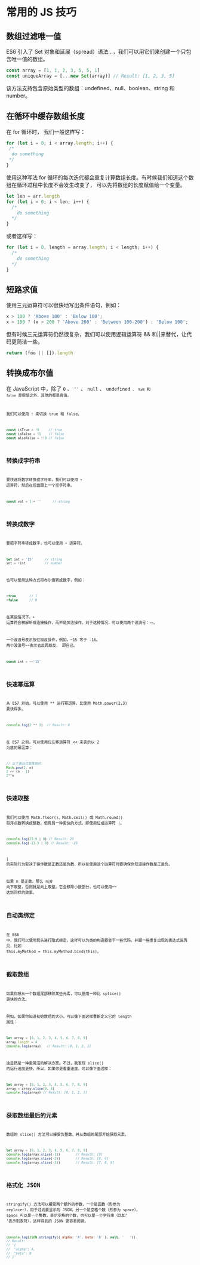 # 常用的 JS 技巧

## 数组过滤唯一值

ES6 引入了 Set 对象和延展（spread）语法…，我们可以用它们来创建一个只包含唯一值的数组。

```js
const array = [1, 1, 2, 3, 5, 5, 1]
const uniqueArray = [...new Set(array)] // Result: [1, 2, 3, 5]
```

该方法支持包含原始类型的数组：undefined、null、boolean、string 和 number。

## 在循环中缓存数组长度

在 for 循环时， 我们一般这样写：

```js
for (let i = 0; i < array.length; i++) {
 /*
  do something
 */
}
```

使用这种写法 for 循环的每次迭代都会重复计算数组长度。有时候我们知道这个数组在循环过程中长度不会发生改变了， 可以先将数组的长度赋值给一个变量。

```js
let len = arr.length
for (let i = 0; i < len; i++) {
  /*
    do something
  */
}
```

或者这样写：

```js
for (let i = 0, length = array.length; i < length; i++) {
  /*
    do something
  */
}
```

## 短路求值

使用三元运算符可以很快地写出条件语句，例如：

```js
x > 100 ? 'Above 100' : 'Below 100';
x > 100 ? (x > 200 ? 'Above 200' : 'Between 100-200') : 'Below 100';
```

但有时候三元运算符仍然很复杂，我们可以使用逻辑运算符 && 和||来替代，让代码更简洁一些。

```js
return (foo || []).length
```

## 转换成布尔值

在 JavaScript 中，除了 <code>0</code> 、 <code>''</code> 、 <code>null</code> 、 <code>undefined<code> 、 <code>NaN</code> 和 <code>false</code> 是假值之外，其他的都是真值。

我们可以使用 <code>!</code> 来切换 true 和 false。

```js
const isTrue = !0     // true
const isFalse = !1    // false
const alsoFalse = !!0 // false
```

## 转换成字符串

要快速将数字转换成字符串，我们可以使用 <code>+</code> 运算符，然后在后面跟上一个空字符串。

```js
const val = 1 + ''      // string
```

## 转换成数字

要把字符串转成数字，也可以使用 <code>+</code> 运算符。

```js
let int = '15'      // string
int = +int          // number
```

也可以使用这种方式将布尔值转成数字，例如：

```js
+true       // 1
+false      // 0
```

在某些情况下，<code>+</code> 运算符会被解析成连接操作，而不是加法操作。对于这种情况，可以使用两个波浪号：<code>~~</code>。

一个波浪号表示按位取反操作，例如，~15 等于 -16。
两个波浪号~~表示去反再取反， 即自己。

```js
const int = ~~'15'
```

## 快速幂运算

从 ES7 开始，可以使用 ** 进行幂运算，比使用 Math.power(2,3) 要快得多。

```js
console.log(2 ** 3)  // Result: 8
```

在 ES7 之前，可以使用位左移运算符 << 来表示以 2 为底的幂运算：

```js
// 以下表达式是等效的:
Math.pow(2, n)
2 << (n - 1)
2**n
```

## 快速取整

我们可以使用 Math.floor()、Math.ceil() 或 Math.round() 将浮点数转换成整数，但有另一种更快的方式，即使用位或运算符 |。

```js
console.log(23.9 | 0) // Result: 23
console.log(-23.9 | 0) // Result: -23
```

| 的实际行为取决于操作数是正数还是负数，所以在使用这个运算符时要确保你知道操作数是正是负。

如果 n 是正数，那么 n|0 向下取整，否则就是向上取整。它会移除小数部分，也可以使用~~ 达到同样的效果。

## 自动类绑定

在 ES6 中，我们可以使用箭头进行隐式绑定，这样可以为类的构造器省下一些代码，并跟一些重复出现的表达式说再见，比如 this.myMethod = this.myMethod.bind(this)。

## 截取数组

如果你想从一个数组尾部移除某些元素，可以使用一种比 splice() 更快的方法。

例如，如果你知道初始数组的大小，可以像下面这样重新定义它的 length 属性：

```js
let array = [0, 1, 2, 3, 4, 5, 6, 7, 8, 9]
array.length = 4
console.log(array)   // Result: [0, 1, 2, 3]
```

这显然是一种更简洁的解决方案。不过，我发现 slice() 的运行速度更快，所以，如果你更看重速度，可以像下面这样：

```js
let array = [0, 1, 2, 3, 4, 5, 6, 7, 8, 9]
array = array.slice(0, 4)
console.log(array) // Result: [0, 1, 2, 3]
```

## 获取数组最后的元素

数组的 slice() 方法可以接受负整数，并从数组的尾部开始获取元素。

```js
let array = [0, 1, 2, 3, 4, 5, 6, 7, 8, 9]
console.log(array.slice(-1))        // Result: [9]
console.log(array.slice(-2))        // Result: [8, 9]
console.log(array.slice(-3))        // Result: [7, 8, 9]
```

## 格式化 JSON

stringify() 方法可以接受两个额外的参数，一个是函数（形参为 replacer），用于过滤要显示的 JSON，另一个是空格个数（形参为 space）。
space 可以是一个整数，表示空格的个数，也可以是一个字符串（比如’ ’表示制表符），这样得到的 JSON 更容易阅读。

```js
console.log(JSON.stringify({ alpha: 'A', beta: 'B' }, null, '   '))
// Result:
// '{
//  "alpha": A,
//  "beta": B
// }'
```
